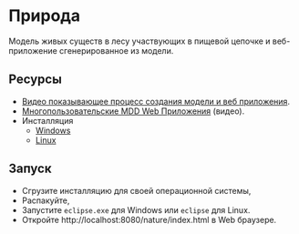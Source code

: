 # Природа

Модель живых существ в лесу участвующих в пищевой цепочке и веб-приложение сгенерированное 
из модели.

## Ресурсы

* [Видео показывающее процесс создания модели и веб приложения](https://youtu.be/nYIscAuDoCI). 
* [Многопользовательские MDD Web Приложения](https://youtu.be/todo) (видео).
* Инсталляция
    * [Windows](http://www.nasdanika.org/products/nature/products/)
    * [Linux](http://www.nasdanika.org/products/nature/products/)
    
## Запуск

* Сгрузите инсталляцию для своей операционной системы, 
* Распакуйте, 
* Запустите ``eclipse.exe`` для Windows или ``eclipse`` для Linux.
* Откройте http://localhost:8080/nature/index.html в Web браузере.      
